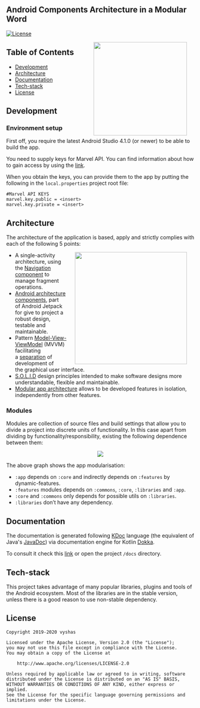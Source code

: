 ## Android Components Architecture in a Modular Word
[![License](https://img.shields.io/badge/License-Apache%202.0-lightgrey.svg)](http://www.apache.org/licenses/LICENSE-2.0)

<img src="screenshots/demo/demo.gif" width="250" align="right" hspace="20">

## Table of Contents

-   [Development](https://github.com/vyshas/kotlin-sample-app#development)
-   [Architecture](https://github.com/vyshas/kotlin-sample-app#architecture)
-   [Documentation](https://github.com/vyshas/kotlin-sample-app#documentation)
-   [Tech-stack](https://github.com/vyshas/kotlin-sample-app#tech-stack)
-   [License](https://github.com/vyshas/kotlin-sample-app#license)

## Development

### Environment setup

First off, you require the latest Android Studio 4.1.0 (or newer) to be able to build the app.

You need to supply keys for Marvel API. You can find information about how to gain access by using the [link](https://developer.marvel.com).

When you obtain the keys, you can provide them to the app by putting the following in the `local.properties` project root file:

```properties
#Marvel API KEYS
marvel.key.public = <insert>
marvel.key.private = <insert>
```

## Architecture

The architecture of the application is based, apply and strictly complies with each of the following 5 points:

<img src="screenshots/architecture/project_structure.png" width="300" align="right" hspace="20">

-   A single-activity architecture, using the [Navigation component](https://developer.android.com/guide/navigation/navigation-getting-started) to manage fragment operations.
-   [Android architecture components](https://developer.android.com/topic/libraries/architecture/), part of Android Jetpack for give to project a robust design, testable and maintainable.
-   Pattern [Model-View-ViewModel](https://en.wikipedia.org/wiki/Model%E2%80%93view%E2%80%93viewmodel) (MVVM) facilitating a [separation](https://en.wikipedia.org/wiki/Separation_of_concerns) of development of the graphical user interface.
-   [S.O.L.I.D](https://en.wikipedia.org/wiki/SOLID) design principles intended to make software designs more understandable, flexible and maintainable.
-   [Modular app architecture](https://proandroiddev.com/build-a-modular-android-app-architecture-25342d99de82) allows to be developed features in isolation, independently from other features.

### Modules

Modules are collection of source files and build settings that allow you to divide a project into discrete units of functionality. In this case apart from dividing by functionality/responsibility, existing the following dependence between them:

<p align="center">
 <img src="screenshots/architecture/diagram_communication_modules.png">
</p>

The above graph shows the app modularisation:
-   `:app` depends on `:core` and indirectly depends on `:features` by dynamic-features.
-   `:features` modules depends on `:commons`, `:core`, `:libraries` and `:app`.
-   `:core` and `:commons` only depends for possible utils on `:libraries`.
-   `:libraries` don’t have any dependency.

## Documentation

The documentation is generated following [KDoc](https://kotlinlang.org/docs/reference/kotlin-doc.html) language (the equivalent of Java's [JavaDoc](https://en.wikipedia.org/wiki/Javadoc)) via documentation engine for Kotlin [Dokka](https://github.com/Kotlin/dokka).

To consult it check this [link](https://vyshas.github.io/android-modular-architecture/) or open the project `/docs` directory.

## Tech-stack

This project takes advantage of many popular libraries, plugins and tools of the Android ecosystem. Most of the libraries are in the stable version, unless there is a good reason to use non-stable dependency.


## License

```license
Copyright 2019-2020 vyshas

Licensed under the Apache License, Version 2.0 (the "License");
you may not use this file except in compliance with the License.
You may obtain a copy of the License at

    http://www.apache.org/licenses/LICENSE-2.0

Unless required by applicable law or agreed to in writing, software
distributed under the License is distributed on an "AS IS" BASIS,
WITHOUT WARRANTIES OR CONDITIONS OF ANY KIND, either express or implied.
See the License for the specific language governing permissions and
limitations under the License.
```
